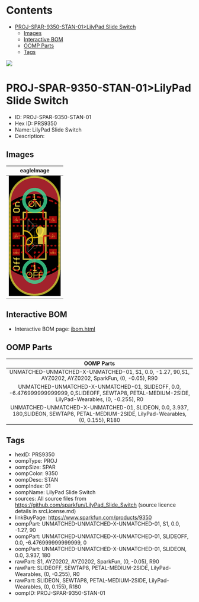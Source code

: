 



Contents
========

* [PROJ-SPAR-9350-STAN-01>LilyPad Slide Switch](#proj-spar-9350-stan-01lilypad-slide-switch)
	* [Images](#images)
	* [Interactive BOM](#interactive-bom)
	* [OOMP Parts](#oomp-parts)
	* [Tags](#tags)
  
![][im]
# PROJ-SPAR-9350-STAN-01>LilyPad Slide Switch

- ID: PROJ-SPAR-9350-STAN-01
- Hex ID: PRS9350
- Name: LilyPad Slide Switch
- Description: 

## Images
  
  

|eagleImage|
| :---: |
|[![eagleImage](eagleImage_140.png)](eagleImage_600.png)|

## Interactive BOM

- Interactive BOM page: [ibom.html](kicad/bom/ibom.html)

## OOMP Parts
  

|OOMP Parts|
| :---: |
|UNMATCHED-UNMATCHED-X-UNMATCHED-01, S1, 0.0, -1.27, 90,S1, AYZ0202, AYZ0202, SparkFun, (0, -0.05), R90|
|UNMATCHED-UNMATCHED-X-UNMATCHED-01, SLIDEOFF, 0.0, -6.476999999999999, 0,SLIDEOFF, SEWTAP8, PETAL-MEDIUM-2SIDE, LilyPad-Wearables, (0, -0.255), R0|
|UNMATCHED-UNMATCHED-X-UNMATCHED-01, SLIDEON, 0.0, 3.937, 180,SLIDEON, SEWTAP8, PETAL-MEDIUM-2SIDE, LilyPad-Wearables, (0, 0.155), R180|

## Tags

- hexID: PRS9350
- oompType: PROJ
- oompSize: SPAR
- oompColor: 9350
- oompDesc: STAN
- oompIndex: 01
- oompName: LilyPad Slide Switch
- sources: All source files from https://github.com/sparkfun/LilyPad_Slide_Switch (source licence details in srcLicense.md)
- linkBuyPage: https://www.sparkfun.com/products/9350
- oompPart: UNMATCHED-UNMATCHED-X-UNMATCHED-01, S1, 0.0, -1.27, 90
- oompPart: UNMATCHED-UNMATCHED-X-UNMATCHED-01, SLIDEOFF, 0.0, -6.476999999999999, 0
- oompPart: UNMATCHED-UNMATCHED-X-UNMATCHED-01, SLIDEON, 0.0, 3.937, 180
- rawPart: S1, AYZ0202, AYZ0202, SparkFun, (0, -0.05), R90
- rawPart: SLIDEOFF, SEWTAP8, PETAL-MEDIUM-2SIDE, LilyPad-Wearables, (0, -0.255), R0
- rawPart: SLIDEON, SEWTAP8, PETAL-MEDIUM-2SIDE, LilyPad-Wearables, (0, 0.155), R180
- oompID: PROJ-SPAR-9350-STAN-01



[im]: eagleImage_450.png
